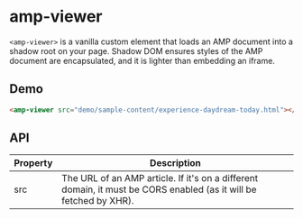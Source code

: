 # amp-viewer

`<amp-viewer>` is a vanilla custom element that loads an AMP document into a shadow root on your page. Shadow DOM ensures styles of the AMP document are encapsulated, and it is lighter than embedding an iframe.

## Demo

<!--
```
<custom-element-demo>
  <template>
    <script src="amp-viewer.html"></script>
    <next-code-block></next-code-block>
  </template>
</custom-element-demo>
```
-->
```html
<amp-viewer src="demo/sample-content/experience-daydream-today.html"></amp-viewer>
```

## API

Property | Description
---------|------------
src | The URL of an AMP article. If it's on a different domain, it must be CORS enabled (as it will be fetched by XHR).
